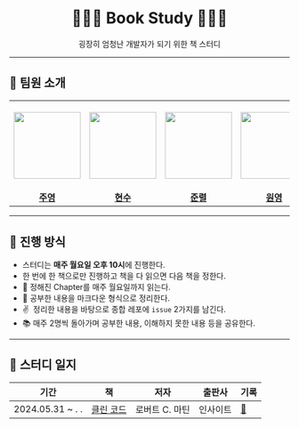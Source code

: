 <div align="center">
  <h1>📕📗📘 Book Study 📕📗📘</h1>
  <p>굉장히 엄청난 개발자가 되기 위한 책 스터디</p>
</div>

---

## 👋 팀원 소개

<table>
  <tr height="160px">
    <th align="center" width="150px">
      <a href="https://github.com/kjy-asl"><img height="120px" width="120px" src="https://avatars.githubusercontent.com/u/77871898?v=4"/>
    </th>
    <th align="center" width="150px">
      <a href="https://github.com/find11570"><img height="120px" width="120px" src="https://avatars.githubusercontent.com/u/74519181?v=4"/></a>
    </th>
    <th align="center" width="150px">
      <a href="https://https://github.com/lee-JunR"><img height="120px" width="120px" src="https://avatars.githubusercontent.com/u/68640939?v=4"/></a>
    </th>
    <th align="center" width="150px">
      <a href="https://https://github.com/cheongwonyoung"><img height="120px" width="120px" src="https://avatars.githubusercontent.com/u/86768006?v=4"/></a>
    </th>
    <th align="center" width="150px">
      <a href="https://https://github.com/GaHee99"><img height="120px" width="120px" src="https://avatars.githubusercontent.com/u/77230391?v=4"/></a>
    </th>
    <th align="center" width="150px">
      <a href="https://https://github.com/chuseok"><img height="120px" width="120px" src="https://avatars.githubusercontent.com/u/56007762?v=4"/></a>
    </th>
  </tr>
  <tr>
    <td align="center" width="150px">
      <a href="https://github.com/kjy-asl"><strong>주영</strong></a>
    </td>
    <td align="center" width="150px">
      <a href="https://github.com/find11570"><strong>현수</strong></a>
    </td>
    <td align="center" width="150px">
      <a href="https://https://github.com/lee-JunR"><strong>준렬</strong></a>
    </td>
    <td align="center" width="150px">
      <a href="https://https://github.com/cheongwonyoung"><strong>원영</strong></a>
    </td>
    <td align="center" width="150px">
      <a href="https://https://github.com/GaHee99"><strong>가희</strong></a>
    </td>
    <td align="center" width="150px">
      <a href="https://https://github.com/chuseok"><strong>한솔</strong></a>
    </td>
  </tr>
</table>


---

## 📌 진행 방식

- 스터디는 **매주 월요일 오후 10시**에 진행한다.
- 한 번에 한 책으로만 진행하고 책을 다 읽으면 다음 책을 정한다.
- 📘 정해진 Chapter를 매주 월요일까지 읽는다.
- 📝 공부한 내용을 마크다운 형식으로 정리한다.
- ✌️  정리한 내용을 바탕으로 종합 레포에 `issue` 2가지를 남긴다.
- 📚 매주 2명씩 돌아가며 공부한 내용, 이해하지 못한 내용 등을 공유한다.

---

## 📄 스터디 일지

|          기간           |                                              책                                               |        저자        |   출판사   | 기록                                            |
| :---------------------: | :-------------------------------------------------------------------------------------------: | :----------------: | :--------: | :---------------------------------------------- |
| 2024.05.31 ~     .  .   |               [클린 코드](https://product.kyobobook.co.kr/detail/S000001032980)               |   로버트 C. 마틴   |  인사이트  | [📝](./books/01-clean-code/)                    |
